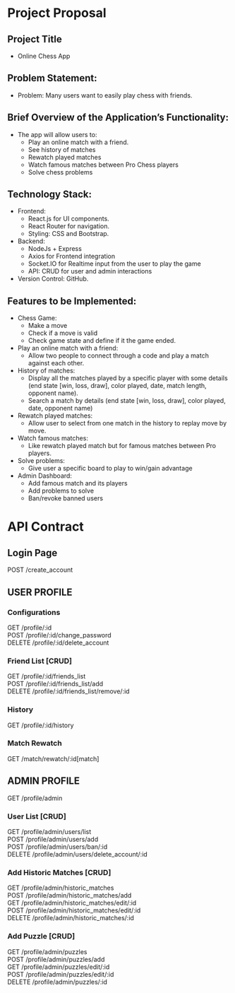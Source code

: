 # Project Proposal
## Project Title
  *	Online Chess App

##	Problem Statement:
  *	Problem: Many users want to easily play chess with friends.

##	Brief Overview of the Application’s Functionality:
  *	The app will allow users to:
    *	Play an online match with a friend.
    *	See history of matches
    *	Rewatch played matches
    *	Watch famous matches between Pro Chess players
    *	Solve chess problems
    	
##	Technology Stack:
  *	Frontend:
    *	React.js for UI components.
    *	React Router for navigation.
    *	Styling: CSS and Bootstrap.
  *	Backend:
    *	NodeJs + Express
    *	Axios for Frontend integration
    *	Socket.IO for Realtime input from the user to play the game
    *	API: CRUD for user and admin interactions
  *	Version Control: GitHub.
    
##	Features to be Implemented:
  *	Chess Game:
    *	Make a move
    * Check if a move is valid
    * Check game state and define if it the game ended.
  *	Play an online match with a friend:
    *	Allow two people to connect through a code and play a match against each other.
  *	History of matches: 
    *	Display all the matches played by a specific player with some details (end state [win, loss, draw], color played, date, match length, opponent name).
    *	Search a match by details (end state [win, loss, draw], color played, date, opponent name)
  *	Rewatch played matches: 
    *	Allow user to select from one match in the history to replay move by move.
  *	Watch famous matches: 
    *	Like rewatch played match but for famous matches between Pro players.
  *	Solve problems: 
    *	Give user a specific board to play to win/gain advantage
  *	Admin Dashboard:
    *	Add famous match and its players
    *	Add problems to solve
    *	Ban/revoke banned users

# API Contract
## Login Page
POST /create_account

## USER PROFILE
### Configurations
GET /profile/:id  
POST /profile/:id/change_password  
DELETE /profile/:id/delete_account  

### Friend List [CRUD]
GET /profile/:id/friends_list  
POST /profile/:id/friends_list/add  
DELETE /profile/:id/friends_list/remove/:id  

### History
GET /profile/:id/history

### Match Rewatch
GET /match/rewatch/:id[match]

## ADMIN PROFILE
GET /profile/admin

### User List [CRUD]
GET /profile/admin/users/list  
POST /profile/admin/users/add  
POST /profile/admin/users/ban/:id  
DELETE /profile/admin/users/delete_account/:id

### Add Historic Matches [CRUD]
GET /profile/admin/historic_matches  
POST /profile/admin/historic_matches/add  
GET /profile/admin/historic_matches/edit/:id  
POST /profile/admin/historic_matches/edit/:id  
DELETE /profile/admin/historic_matches/:id

### Add Puzzle [CRUD]
GET /profile/admin/puzzles  
POST /profile/admin/puzzles/add  
GET /profile/admin/puzzles/edit/:id  
POST /profile/admin/puzzles/edit/:id  
DELETE /profile/admin/puzzles/:id
